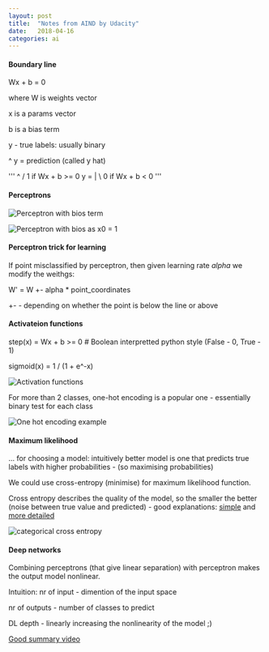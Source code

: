 ```yaml
---
layout: post
title:  "Notes from AIND by Udacity"
date:   2018-04-16
categories: ai
---
```


#### Boundary line

   Wx + b = 0

where W is weights vector

x is a params vector

b is a bias term

y - true labels: usually binary

^
y = prediction (called y hat)

'''
^   / 1 if Wx + b >= 0
y = |
    \ 0 if Wx + b < 0
'''

#### Perceptrons

![Perceptron with bios term](https://encrypted-tbn0.gstatic.com/images?q=tbn:ANd9GcSmJcut9Zr7uT8rqIvjgfGf0Vk_IJOudiIAcl4EE3uCJWHFiFfk)

![Perceptron with bios as x0 = 1](https://encrypted-tbn0.gstatic.com/images?q=tbn:ANd9GcQtVorsJ1E9n4DE9Ai3Rvs7D09n5A3Pt6VJ2MlF1eL8X3i7BhUL)

#### Perceptron trick for learning

If point misclassified by perceptron, then given learning rate *alpha* we modify the weithgs:

   W' = W +- alpha * point_coordinates

+- - depending on whether the point is below the line or above

#### Activateion functions

step(x) = Wx + b >= 0 # Boolean interpretted python style (False - 0, True - 1)

sigmoid(x) = 1 / (1 + e^-x)

![Activation functions](https://qph.ec.quoracdn.net/main-qimg-01c26eabd976b027e49015428b7fcf01?convert_to_webp=true)

For more than 2 classes, one-hot encoding is a popular one - essentially binary test for each class

![One hot encoding example](https://haoranwangdotme.files.wordpress.com/2017/01/onehot.png?w=409&h=152)

#### Maximum likelihood

... for choosing a model: intuitively better model is one that predicts true labels with higher probabilities - (so maximising probabilities)

We could use cross-entropy (minimise) for maximum likelihood function.

Cross entropy describes the quality of the model, so the smaller the better (noise between true value and predicted) - good explanations:  [simple](http://ml-cheatsheet.readthedocs.io/en/latest/loss_functions.html) and [more detailed](https://rdipietro.github.io/friendly-intro-to-cross-entropy-loss/)

![categorical cross entropy](https://cdn-images-1.medium.com/max/1600/1*AlbV9jz2k3Ll1wEMCljdSg.png)


#### Deep networks

Combining perceptrons (that give linear separation) with perceptron makes the output model nonlinear.

Intuition:
nr of input - dimention of the input space

nr of outputs - number of classes to predict

DL depth - linearly increasing the nonlinearity of the model ;)

[Good summary video](https://youtu.be/pg99FkXYK0M)
